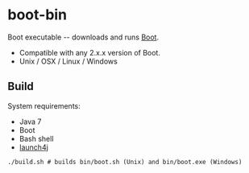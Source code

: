 # boot-bin

Boot executable -- downloads and runs [Boot](http://boot-clj.com).

* Compatible with any 2.x.x version of Boot.
* Unix / OSX / Linux / Windows

## Build

System requirements:

* Java 7
* Boot
* Bash shell
* [launch4j](http://launch4j.sourceforge.net/)

```
./build.sh # builds bin/boot.sh (Unix) and bin/boot.exe (Windows)
```
